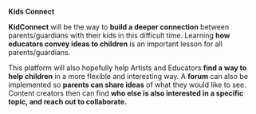 <b>Kids Connect</b>

<b>KidConnect</b> will be the way to <b>build a deeper connection</b> between parents/guardians with their kids in this difficult time. Learning <b>how educators convey ideas to children</b> is an important lesson for all parents/guardians.

This platform will also hopefully help Artists and Educators <b>find a way to help children</b> in a more flexible and interesting way. A <b>forum</b> can also be implemented so <b>parents can share ideas</b> of what they would like to see. Content creators then can find <b>who else is also interested in a specific topic, and reach out to collaborate.</b>
